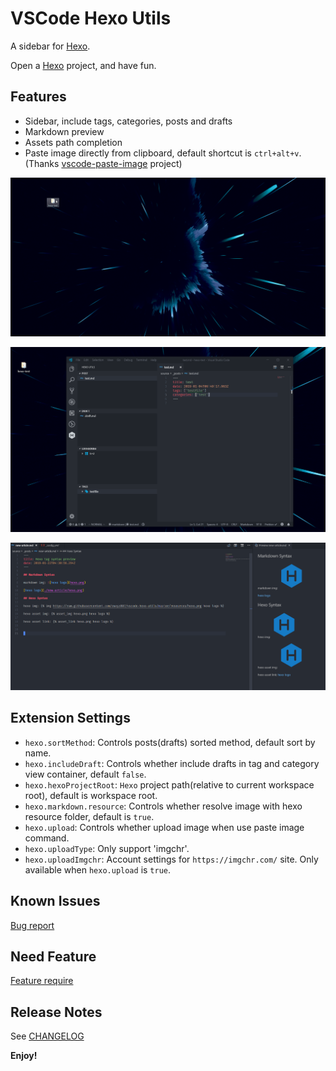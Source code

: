 # VSCode Hexo Utils

A sidebar for [Hexo].

Open a [Hexo] project, and have fun.

## Features

- Sidebar, include tags, categories, posts and drafts
- Markdown preview
- Assets path completion
- Paste image directly from clipboard, default shortcut is `ctrl+alt+v`. (Thanks [vscode-paste-image] project)

![screen](docs-images/screen.gif)

![feature](docs-images/feature.gif)

![markdown](docs-images/markdown-preview.png)

## Extension Settings

- `hexo.sortMethod`: Controls posts(drafts) sorted method, default sort by name.
- `hexo.includeDraft`: Controls whether include drafts in tag and category view container, default `false`.
- `hexo.hexoProjectRoot`: `Hexo` project path(relative to current workspace root), default is workspace root.
- `hexo.markdown.resource`: Controls whether resolve image with hexo resource folder, default is `true`.
- `hexo.upload`: Controls whether upload image when use paste image command.
- `hexo.uploadType`: Only support 'imgchr'.
- `hexo.uploadImgchr`: Account settings for `https://imgchr.com/` site. Only available when `hexo.upload` is `true`.

## Known Issues

[Bug report](https://github.com/cwxyz007/vscode-hexo-utils/issues/new?assignees=&labels=&template=bug_report.md&title=)

## Need Feature

[Feature require](https://github.com/cwxyz007/vscode-hexo-utils/issues/new?assignees=&labels=&template=feature_request.md&title=)

## Release Notes

See [CHANGELOG](CHANGELOG.md)

**Enjoy!**

[hexo]: https://hexo.io
[vscode-paste-image]: https://github.com/mushanshitiancai/vscode-paste-image

